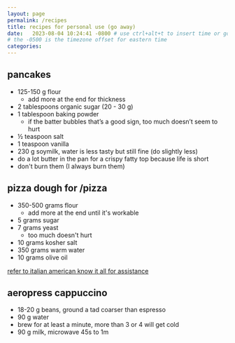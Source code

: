 ```yaml
---
layout: page
permalink: /recipes
title: recipes for personal use (go away)
date:   2023-08-04 10:24:41 -0800 # use ctrl+alt+t to insert time or go to command palette
# the -0500 is the timezone offset for eastern time
categories: 
---
```


## pancakes

- 125-150 g flour
    - add more at the end for thickness
- 2 tablespoons organic sugar (20 - 30 g)
- 1 tablespoon baking powder
    - if the batter bubbles that’s a good sign, too much doesn’t seem to hurt
- ½ teaspoon salt
- 1 teaspoon vanilla
- 230 g soymilk, water is less tasty but still fine (do slightly less)
- do a lot butter in the pan for a crispy fatty top because life is short
- don't burn them (I always burn them)

## pizza dough for /pizza

- 350-500 grams flour
    - add more at the end until it's workable
- 5 grams sugar
- 7 grams yeast
    - too much doesn't hurt
- 10 grams kosher salt
- 350 grams warm water
- 10 grams olive oil

[refer to italian american know it all for assistance](https://youtu.be/npbj6Z-JL8U)

## aeropress cappuccino

- 18-20 g beans, ground a tad coarser than espresso
- 90 g water
- brew for at least a minute, more than 3 or 4 will get cold
- 90 g milk, microwave 45s to 1m
